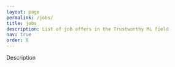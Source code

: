 ```yaml
---
layout: page
permalink: /jobs/
title: jobs
description: List of job offers in the Trustworthy ML field
nav: true
order: 6
---
```


Description